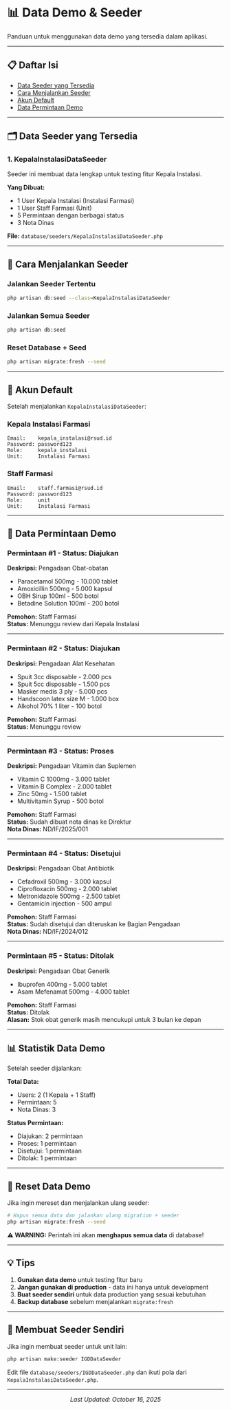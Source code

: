 # 📊 Data Demo & Seeder

Panduan untuk menggunakan data demo yang tersedia dalam aplikasi.

---

## 📋 Daftar Isi

- [Data Seeder yang Tersedia](#data-seeder-yang-tersedia)
- [Cara Menjalankan Seeder](#cara-menjalankan-seeder)
- [Akun Default](#akun-default)
- [Data Permintaan Demo](#data-permintaan-demo)

---

## 🗂️ Data Seeder yang Tersedia

### 1. KepalaInstalasiDataSeeder

Seeder ini membuat data lengkap untuk testing fitur Kepala Instalasi.

**Yang Dibuat:**
- 1 User Kepala Instalasi (Instalasi Farmasi)
- 1 User Staff Farmasi (Unit)
- 5 Permintaan dengan berbagai status
- 3 Nota Dinas

**File:** `database/seeders/KepalaInstalasiDataSeeder.php`

---

## 🚀 Cara Menjalankan Seeder

### Jalankan Seeder Tertentu

```bash
php artisan db:seed --class=KepalaInstalasiDataSeeder
```

### Jalankan Semua Seeder

```bash
php artisan db:seed
```

### Reset Database + Seed

```bash
php artisan migrate:fresh --seed
```

---

## 👥 Akun Default

Setelah menjalankan `KepalaInstalasiDataSeeder`:

### Kepala Instalasi Farmasi
```
Email:    kepala_instalasi@rsud.id
Password: password123
Role:     kepala_instalasi
Unit:     Instalasi Farmasi
```

### Staff Farmasi
```
Email:    staff.farmasi@rsud.id
Password: password123
Role:     unit
Unit:     Instalasi Farmasi
```

---

## 📝 Data Permintaan Demo

### Permintaan #1 - Status: Diajukan
**Deskripsi:** Pengadaan Obat-obatan
- Paracetamol 500mg - 10.000 tablet
- Amoxicillin 500mg - 5.000 kapsul
- OBH Sirup 100ml - 500 botol
- Betadine Solution 100ml - 200 botol

**Pemohon:** Staff Farmasi  
**Status:** Menunggu review dari Kepala Instalasi

---

### Permintaan #2 - Status: Diajukan
**Deskripsi:** Pengadaan Alat Kesehatan
- Spuit 3cc disposable - 2.000 pcs
- Spuit 5cc disposable - 1.500 pcs
- Masker medis 3 ply - 5.000 pcs
- Handscoon latex size M - 1.000 box
- Alkohol 70% 1 liter - 100 botol

**Pemohon:** Staff Farmasi  
**Status:** Menunggu review

---

### Permintaan #3 - Status: Proses
**Deskripsi:** Pengadaan Vitamin dan Suplemen
- Vitamin C 1000mg - 3.000 tablet
- Vitamin B Complex - 2.000 tablet
- Zinc 50mg - 1.500 tablet
- Multivitamin Syrup - 500 botol

**Pemohon:** Staff Farmasi  
**Status:** Sudah dibuat nota dinas ke Direktur  
**Nota Dinas:** ND/IF/2025/001

---

### Permintaan #4 - Status: Disetujui
**Deskripsi:** Pengadaan Obat Antibiotik
- Cefadroxil 500mg - 3.000 kapsul
- Ciprofloxacin 500mg - 2.000 tablet
- Metronidazole 500mg - 2.500 tablet
- Gentamicin injection - 500 ampul

**Pemohon:** Staff Farmasi  
**Status:** Sudah disetujui dan diteruskan ke Bagian Pengadaan  
**Nota Dinas:** ND/IF/2024/012

---

### Permintaan #5 - Status: Ditolak
**Deskripsi:** Pengadaan Obat Generik
- Ibuprofen 400mg - 5.000 tablet
- Asam Mefenamat 500mg - 4.000 tablet

**Pemohon:** Staff Farmasi  
**Status:** Ditolak  
**Alasan:** Stok obat generik masih mencukupi untuk 3 bulan ke depan

---

## 📊 Statistik Data Demo

Setelah seeder dijalankan:

**Total Data:**
- Users: 2 (1 Kepala + 1 Staff)
- Permintaan: 5
- Nota Dinas: 3

**Status Permintaan:**
- Diajukan: 2 permintaan
- Proses: 1 permintaan
- Disetujui: 1 permintaan
- Ditolak: 1 permintaan

---

## 🔄 Reset Data Demo

Jika ingin mereset dan menjalankan ulang seeder:

```bash
# Hapus semua data dan jalankan ulang migration + seeder
php artisan migrate:fresh --seed
```

**⚠️ WARNING:** Perintah ini akan **menghapus semua data** di database!

---

## 💡 Tips

1. **Gunakan data demo** untuk testing fitur baru
2. **Jangan gunakan di production** - data ini hanya untuk development
3. **Buat seeder sendiri** untuk data production yang sesuai kebutuhan
4. **Backup database** sebelum menjalankan `migrate:fresh`

---

## 📝 Membuat Seeder Sendiri

Jika ingin membuat seeder untuk unit lain:

```bash
php artisan make:seeder IGDDataSeeder
```

Edit file `database/seeders/IGDDataSeeder.php` dan ikuti pola dari `KepalaInstalasiDataSeeder.php`.

---

<p align="center">
  <em>Last Updated: October 16, 2025</em>
</p>
